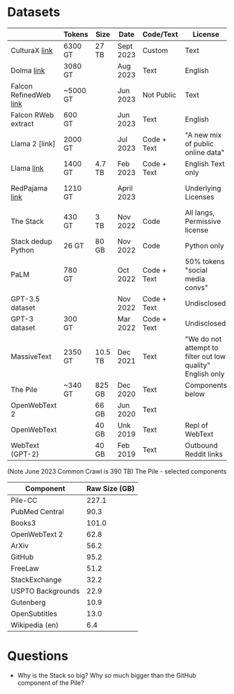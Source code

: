 
# Datasets

|                                                                                                                             | Tokens   | Size | Date       | Code/Text   | License                                                    | Notes                                                      |
|-----------------------------------------------------------------------------------------------------------------------------|----------|------|------------|-------------|------------------------------------------------------------|------------------------------------------------------------|
| CulturaX [link](https://arxiv.org/pdf/2309.09400.pdf)                                                                       | 6300 GT  | 27 TB | Sept 2023  | Custom      | Text                                                       |                                                         |
| Dolma  [link](https://blog.allenai.org/dolma-3-trillion-tokens-open-llm-corpus-9a0ff4b8da64)                                | 3080 GT  |    | Aug 2023   | Text        | English                                                    |
| Falcon RefinedWeb  [link](https://arxiv.org/pdf/2306.01116.pdf)                                                             | ~5000 GT |    | Jun 2023   | Not Public  | Text                                                       |                                                      | English                                                    |  
| Falcon RWeb extract                                                                                                         | 600 GT   |    | Jun 2023   | Text        | English                                                    |
| Llama 2  [link]                                                                                                             | 2000 GT  |    | Jul 2023   | Code + Text | "A new mix of public online data"                          | 
| Llama  [link](https://research.facebook.com/file/1574548786327032/LLaMA--Open-and-Efficient-Foundation-Language-Models.pdf) | 1400 GT  | 4.7 TB | Feb 2023   | Code + Text | English Text only                                          |
| RedPajama  [link](https://together.ai/blog/redpajama)                                                                       | 1210 GT  |    | April 2023 |             | Underlying Licenses                                        | "Cleanroom" replicaiton of Llama | 
| The Stack                                                                                                                   | 430 GT   | 3 TB | Nov 2022   | Code        | All langs, Permissive license                              |
| Stack dedup Python                                                                                                          | 26 GT    | 80 GB | Nov 2022   | Code        | Python only                                                |
| PaLM                                                                                                                        | 780 GT   |    | Oct 2022   | Code + Text | 50% tokens "social media convs"                            |
| GPT-3.5 dataset                                                                                                             |          |    | Nov 2022   | Code + Text | Undisclosed                                                |
| GPT-3 dataset                                                                                                               | 300 GT   |    | Mar 2022   | Code + Text | Undisclosed                                                | 
| MassiveText                                                                                                                 | 2350 GT  | 10.5 TB | Dec 2021   | Text        | "We do not attempt to filter out low quality" English only |
| The Pile                                                                                                                    | ~340 GT  | 825 GB | Dec 2020   | Text        | Components below                                           |
| OpenWebText 2                                                                                                               |          | 66 GB | Jun 2020   | Text        |                                                            | |  
| OpenWebText                                                                                                                 |          | 40 GB | Unk 2019   | Text        | Repl of WebText                                            | 
| WebText (GPT-2)                                                                                                             |          | 40 GB | Feb 2019   | Text        | Outbound Reddit links                                      |

(Note June 2023 Common Crawl is 390 TB)
The Pile - selected components

| Component | Raw Size (GB) |
| --- |---------------|
| Pile-CC | 227.1         |
| PubMed Central | 90.3          |
| Books3 | 101.0         |
| OpenWebText 2 | 62.8          |
| ArXiv | 56.2          |
| GitHub | 95.2          |
| FreeLaw | 51.2          |
| StackExchange | 32.2          |
| USPTO Backgrounds | 22.9          |
| Gutenberg | 10.9          |
| OpenSubtitles | 13.0          |
| Wikipedia (en) | 6.4           |

# Questions

* Why is the Stack so big? Why so much bigger than the GitHub component of the Pile?


